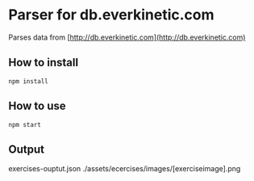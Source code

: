 # Parser for db.everkinetic.com

Parses data from [http://db.everkinetic.com](http://db.everkinetic.com)

## How to install

    npm install

## How to use
    npm start

## Output
exercises-ouptut.json
./assets/ecercises/images/[exerciseimage].png
